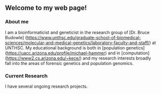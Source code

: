 ## Welcome to my web page!


### About me

I am a bioinformaticist and geneticist in the research group of [Dr. Bruce Budowle] (https://www.unthsc.edu/graduate-school-of-biomedical-sciences/molecular-and-medical-genetics/laboratory-faculty-and-staff/) at UNTHSC. My educational background is both in [population genetics] (https://uacc.arizona.edu/profile/michael-hammer) and in [computation] (https://www2.cs.arizona.edu/~kece/) and my research interests broadly fall into the areas of forensic genetics and population genomics. 

### Current Research

I have several ongoing research projects. 

